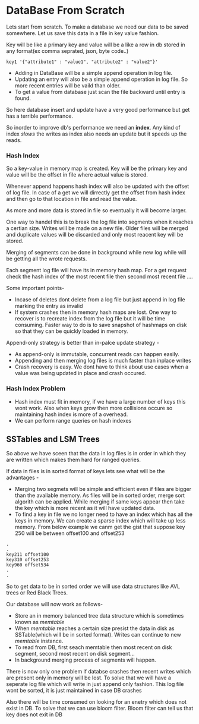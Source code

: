 # DataBase From Scratch

Lets start from scratch. To make a database we need our data to be saved somewhere. Let us save this data in a file in key value fashion.

Key will be like a primary key and value will be a like a row in db stored in any format(ex comma seprated, json, byte code..)

```
key1 '{"attribute1" : "value1", "attribute2" : "value2"}'
```
- Adding in DataBase will be a simple append operation in log file.
- Updating an entry will also be a simple append operation in log file. So more recent entries will be vaild than older.
- To get a value from database just scan the file backward until entry is found.

So here database insert and update have a very good performance but get has a terrible performance.

So inorder to improve db's performance we need an **index**.
Any kind of index *slows* the writes as index also needs an update but it speeds up the reads.

### Hash Index

So a key-value in memory map is created. Key will be the primary key and value will be the offset in file where actual value is stored.

Whenever append happens hash index will also be updated with the offset of log file. In case of a get we will dirrectly get the offset from hash index and then go to that location in file and read the value.

As more and more data is stored in file so eventually it will become larger.

One way to handel this is to break the log file into  segments when it reaches a certian size. Writes will be made on a new file. Older files will be merged and duplicate values will be discarded and only most reacent key will be stored.

Merging of segments can be done in background while new log while will be getting all the wrote requests. 

Each segment log file will have its in memory hash map. For a get request check the hash index of the most recent file then second most recent file ....

Some important points-
- Incase of deletes dont delete from a log file but just append in log file marking the entry as invalid
- If system crashes then in memory hash maps are lost. One way to recover is to recreate index from the log file but it will be time consuming. Faster way to do is to save snapshot of hashmaps on disk so that they can be quickly loaded in memory.

Append-only strategy is better than in-palce update strategy -
- As append-only is immutable, concurrent reads can happen easily.
- Appending and then merging log files is much faster than inplace writes
- Crash recovery is easy. We dont have to think about use cases when a value was being updated in place and crash occured.

### Hash Index Problem
- Hash index must fit in memory, if we have a large number of keys this wont work. Also when keys grow then more collisions occure so maintaining hash index is more of a overhead.
- We can perform range queries on hash indexes

## SSTables and LSM Trees

So above we have sceen that the data in log files is in order in which they are written which makes them hard for ranged queries.

If data in files is in sorted format of keys lets see what will be the advantages - 
- Merging two segmets will be simple and efficient even if files are bigger than the available memory. As files will be in sorted order, merge sort algorith can be applied. While merging if same keys appear then take the key which is more recent as it will have updated data.
- To find a key in file we no longer need to have an index which has all the keys in memory. We can create a sparse index which will take up less memory. From below example we canm get the gist that suppose key 250 will be between offset100 and offset253

```
.
.
key211 offset100
key310 offset253
key960 offset534
.
.
```

So to get data to be in sorted order we will use data structures like AVL trees or Red Black Trees.

Our database will now work as follows-
- Store an in memory balanced tree data structure which is sometimes known as *memtable*
- When *memtable* reaches a certain size presist the data in disk as SSTable(which will be in sorted format). Writes can continue to new *memtable* instance.
- To read from DB, first seach memtable then most recent on disk segment, second most recent on disk segment...
- In background merging process of segments will happen.

There is now only one problem if databse crashes then recent writes which are present only in memory will be lost. To solve that we will have a seperate log file which will write in just append only fashion. This log file wont be sorted, it is just maintained in case DB crashes

Also there will be time consumed on looking for an enetry which does not exist in DB. To solve that we can use bloom filter. Bloom filter can tell us that key does not exit in DB
